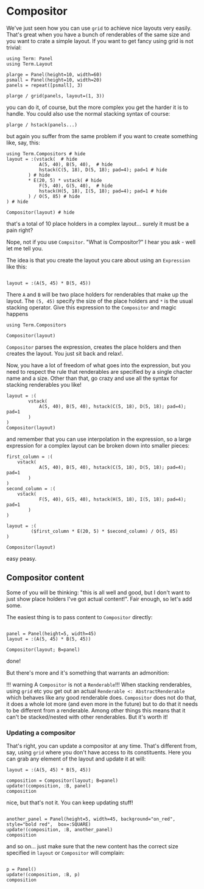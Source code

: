 # Compositor
We've just seen how you can use `grid` to achieve nice layouts very easily. That's great when you have a bunch of renderables of the same size and you want to crate a simple layout. If you want to get fancy using grid is not trivial:

```@example compositor
using Term: Panel
using Term.Layout

plarge = Panel(height=10, width=60)
psmall = Panel(height=10, width=20)
panels = repeat([psmall], 3)

plarge / grid(panels, layout=(1, 3))
```

you can do it, of course, but the more complex you get the harder it is to handle. You could also use the normal stacking syntax of course:
```@example compositor
plarge / hstack(panels...)
```

but again you suffer from the same problem if you want to create something like, say, this:
```@example compositor
using Term.Compositors # hide
layout = :(vstack(  # hide
            A(5, 40), B(5, 40),  # hide
            hstack(C(5, 18), D(5, 18); pad=4); pad=1 # hide
        ) # hide
        * E(20, 5) * vstack( # hide
            F(5, 40), G(5, 40),  # hide
            hstack(H(5, 18), I(5, 18); pad=4); pad=1 # hide
        ) / O(5, 85) # hide
) # hide

Compositor(layout) # hide
```
that's a total of 10 place holders in a complex layout... surely it must be a pain right?


Nope, not if you use `Compsitor`.
"What is Compositor?" I hear you ask - well let me tell you. 

The idea is that you create the layout you care about using an `Expression` like this:
```@example compositor

layout = :(A(5, 45) * B(5, 45))
```

There `A` and `B` will be two place holders for renderables that make up the layout.
The `(5, 45)` specify the size of the place holders and `*` is the usual stacking operator. 
Give this expression to the `Compositor` and magic happens
```@example compositor
using Term.Compositors

Compositor(layout)
```

`Compositor` parses the expression, creates the place holders and then creates the layout. You just sit back and relax!.

Now, you have a lot of freedom of what goes into the expression, but you need to respect the rule that renderables are specified by a single chacter name and a size. Other than that, go crazy and use all the syntax for stacking renderables you like!
```@example compositor
layout = :(
        vstack(
            A(5, 40), B(5, 40), hstack(C(5, 18), D(5, 18); pad=4); pad=1
        )
)
Compositor(layout)
```

and remember that you can use interpolation in the expression, so a large expression for a complex layout can be broken down into smaller pieces:
```@example compositor
first_column = :(
    vstack(
            A(5, 40), B(5, 40), hstack(C(5, 18), D(5, 18); pad=4); pad=1
        )
)
second_column = :(
    vstack(
            F(5, 40), G(5, 40), hstack(H(5, 18), I(5, 18); pad=4); pad=1
        )
)

layout = :(
         ($first_column * E(20, 5) * $second_column) / O(5, 85)
)

Compositor(layout)
```

easy peasy.


## Compositor content
Some of you will be thinking: "this is all well and good, but I don't want to just show place holders I've got actual content!". Fair enough, so let's add some.

The easiest thing is to pass content to `Compositor` directly:

```@example compositor

panel = Panel(height=5, width=45)
layout = :(A(5, 45) * B(5, 45))

Compositor(layout; B=panel)
```

done!

But there's more and it's something that warrants an admonition:

!!! warning
    A `Compositor` is not a `Renderable`!!! When stacking renderables, using `grid` etc you get out an actual `Renderable <: AbstractRenderable` which behaves like any good renderable does. `Compositor` does not do that, it does a whole lot more (and even more in the future) but to do that it needs to be different from a renderable. Among other things this means that it can't be stacked/nested with other renderables. But it's worth it!


### Updating a compositor
That's right, you can update a compositor at any time. That's different from, say, using `grid` where you don't have access to its constituents. Here you can grab any element of the layout and update it at will:

```@example compositor
layout = :(A(5, 45) * B(5, 45))

composition = Compositor(layout; B=panel)
update!(composition, :B, panel)
composition
```

nice, but that's not it. You can keep updating stuff!
```@example compositor

another_panel = Panel(height=5, width=45, background="on_red", style="bold red",  box=:SQUARE)
update!(composition, :B, another_panel)
composition
```

and so on... just make sure that the new content has the correct size specified in `layout` or `Compositor` will complain:
```@example compositor

p = Panel()
update!(composition, :B, p)
composition
```

